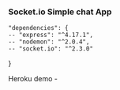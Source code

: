 ### Socket.io Simple chat App

    "dependencies": {
    -- "express": "^4.17.1",
    -- "nodemon": "^2.0.4",
    -- "socket.io": "^2.3.0"
  }

Heroku demo - 